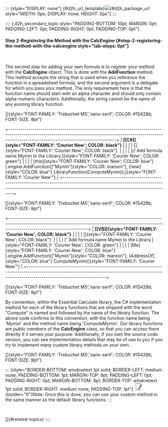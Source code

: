 ::: {style="DISPLAY: none"}
[](ms-xhelp:///?Id=d2h_url_template){#d2h_url_template}![](!package_url!){#d2h_package_url style="WIDTH: 0px; DISPLAY: none; HEIGHT: 0px"}
:::

:::: {.d2h_secondary_topic style="PADDING-BOTTOM: 10pt; MARGIN: 0pt; PADDING-LEFT: 0pt; PADDING-RIGHT: 0pt; PADDING-TOP: 0pt"}
#### Step 2-Registering the Method with the CalcEngine {#step-2-registering-the-method-with-the-calcengine style="tab-stops: 0pt"}

 

The second step for adding your own formula is to register your method with the **CalcEngine** object. This is done with the **AddFunction** method. This method accepts the string that is used when you reference the function in a spreadsheet formula, and the second argument is a delegate for which you pass your method. The only requirement here is that the function name should start with an alpha character and should only contain alpha-numeric characters. Additionally, the string cannot be the name of any existing library function.

[]{style="FONT-FAMILY: 'Trebuchet MS','sans-serif'; COLOR: #15428b; FONT-SIZE: 9pt"} 

+-----------------------------------------------------------------------------------------------------------------------------------------------------------------------------------------------------------------+
| **[\[C#\]]{style="FONT-FAMILY: 'Courier New'; COLOR: black"}**                                                                                                                                                  |
|                                                                                                                                                                                                                 |
| []{style="FONT-FAMILY: 'Courier New'; COLOR: black"}                                                                                                                                                            |
|                                                                                                                                                                                                                 |
| [// Add formula name Mymin to the Library.]{style="FONT-FAMILY: 'Courier New'; COLOR: green"}                                                                                                                   |
|                                                                                                                                                                                                                 |
| [this]{style="FONT-FAMILY: 'Courier New'; COLOR: blue"}[.engine.AddFunction([\"Mymin\"]{style="COLOR: maroon"}, [new]{style="COLOR: blue"} LibraryFunction(ComputeMymin));]{style="FONT-FAMILY: 'Courier New'"} |
+-----------------------------------------------------------------------------------------------------------------------------------------------------------------------------------------------------------------+

[]{style="FONT-FAMILY: 'Trebuchet MS','sans-serif'; COLOR: #15428b; FONT-SIZE: 9pt"} 

+---------------------------------------------------------------------------------------------------------------------------------------------------------------------------------------------------+
| **[\[VB\]]{style="FONT-FAMILY: 'Courier New'; COLOR: black"}**                                                                                                                                    |
|                                                                                                                                                                                                   |
| []{style="FONT-FAMILY: 'Courier New'; COLOR: black"}                                                                                                                                              |
|                                                                                                                                                                                                   |
| [\' Add formula name Mymin to the Library.]{style="FONT-FAMILY: 'Courier New'; COLOR: green"}                                                                                                     |
|                                                                                                                                                                                                   |
| [Me]{style="FONT-FAMILY: 'Courier New'; COLOR: blue"}[.engine.AddFunction([\"Mymin\"]{style="COLOR: maroon"}, [AddressOf]{style="COLOR: blue"} ComputeMymin)]{style="FONT-FAMILY: 'Courier New'"} |
+---------------------------------------------------------------------------------------------------------------------------------------------------------------------------------------------------+

[]{style="FONT-FAMILY: 'Trebuchet MS','sans-serif'; COLOR: #15428b; FONT-SIZE: 9pt"} 

By convention, within the Essential Calculate library, the C# implementation method for each of the library functions that are shipped with the word \"Compute\" is named and followed by the name of the library function. The above code confirms to this convention, with the function name being \'Mymin\' and the method name being \'ComputeMymin\'. Our library functions are public members of the **CalcEngine** class, so that you can access them directly if it serves your purpose. Additionally, if you own the source code version, you can see implementation details that may be of use to you if you try to implement many custom library methods on your own.

[]{style="FONT-FAMILY: 'Trebuchet MS','sans-serif'; COLOR: #15428b; FONT-SIZE: 9pt"} 

::: {style="BORDER-BOTTOM: windowtext 1pt solid; BORDER-LEFT: medium none; PADDING-BOTTOM: 1pt; MARGIN-TOP: 9pt; PADDING-LEFT: 0pt; PADDING-RIGHT: 0pt; MARGIN-BOTTOM: 9pt; BORDER-TOP: windowtext 1pt solid; BORDER-RIGHT: medium none; PADDING-TOP: 1pt"}
![](ImagesExt/image18_1.jpg){border="0"}Note: Once this is done, you can use your custom method in the same manner as the default library functions.
:::

 

[]{#related-topics}
::::
